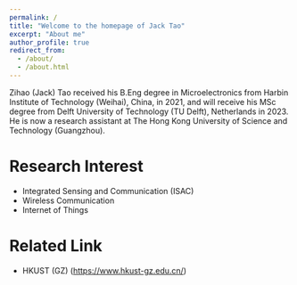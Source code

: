```yaml
---
permalink: /
title: "Welcome to the homepage of Jack Tao"
excerpt: "About me"
author_profile: true
redirect_from: 
  - /about/
  - /about.html
---
```


Zihao (Jack) Tao received his B.Eng degree in Microelectronics from Harbin Institute of Technology (Weihai), China, in 2021, and will receive his MSc degree from Delft University of Technology (TU Delft), Netherlands in 2023. He is now a research assistant at The Hong Kong University of Science and Technology (Guangzhou).

Research Interest
======

- Integrated Sensing and Communication (ISAC)
- Wireless Communication
- Internet of Things

Related Link
======
- HKUST (GZ) (https://www.hkust-gz.edu.cn/)






